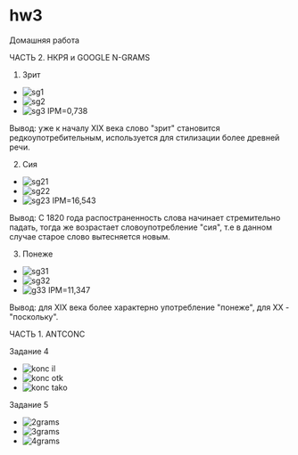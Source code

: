 # hw3
Домашняя работа

ЧАСТЬ 2. НКРЯ и GOOGLE N-GRAMS

1. Зрит
* ![sg1](https://user-images.githubusercontent.com/46749050/55622814-ebe12080-57a9-11e9-9334-db84c6cdc42e.png)
* ![sg2](https://user-images.githubusercontent.com/46749050/55623046-7d509280-57aa-11e9-965d-5c129e109adf.jpg)
* ![sg3](https://user-images.githubusercontent.com/46749050/55623197-f18b3600-57aa-11e9-993d-f519d715bd90.png)
IPM=0,738

Вывод: уже к началу XIX века слово "зрит" становится редкоупотребительным, используется для стилизации более древней речи.

2. Сия
* ![sg21](https://user-images.githubusercontent.com/46749050/55652929-a5191800-57f5-11e9-9778-9f360908c03a.png)
* ![sg22](https://user-images.githubusercontent.com/46749050/55651835-85ccbb80-57f2-11e9-8e0b-90cf4b5129f2.png)
* ![sg23](https://user-images.githubusercontent.com/46749050/55651836-85ccbb80-57f2-11e9-8a4d-941cedc29d75.png)
 IPM=16,543
 
Вывод: С 1820 года распостраненность слова начинает стремительно падать, тогда же возрастает словоупотребление "сия", т.е в данном случае старое слово вытесняется новым.

3. Понеже
* ![sg31](https://user-images.githubusercontent.com/46749050/55667815-05e23800-586a-11e9-9838-d5c98fce7749.png)
* ![sg32](https://user-images.githubusercontent.com/46749050/55667816-05e23800-586a-11e9-9661-6e740ffa6bd2.png)
* ![g33](https://user-images.githubusercontent.com/46749050/55667814-0549a180-586a-11e9-99a8-6ca2d82966a2.png)
IPM=11,347

Вывод: для XIX века более характерно употребление "понеже", для XX - "поскольку".

ЧАСТЬ 1. ANTCONC

Задание 4
* ![konc il](https://user-images.githubusercontent.com/46749050/55672235-6ccf1380-58a1-11e9-8983-336f99daf13f.png)
* ![konc otk](https://user-images.githubusercontent.com/46749050/55672236-6ccf1380-58a1-11e9-90cb-9f15a7981ac4.png)
* ![konc tako](https://user-images.githubusercontent.com/46749050/55672237-6ccf1380-58a1-11e9-8e12-aacda1725714.png)

Задание 5
* ![2grams](https://user-images.githubusercontent.com/46749050/55672656-3b0c7b80-58a6-11e9-94be-299bebd3f321.png)
* ![3grams](https://user-images.githubusercontent.com/46749050/55672657-3ba51200-58a6-11e9-8746-36137474210d.png)
* ![4grams](https://user-images.githubusercontent.com/46749050/55672658-3ba51200-58a6-11e9-8ce6-ee79b8435524.png)
